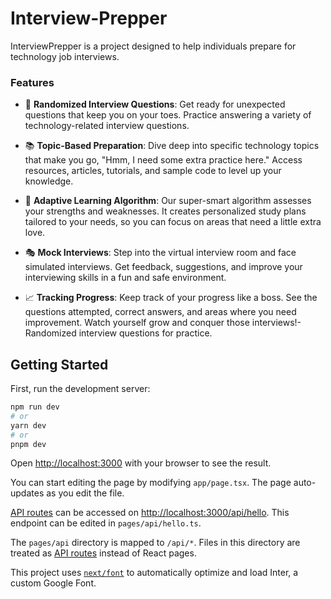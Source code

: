 # Interview-Prepper

InterviewPrepper is a project designed to help individuals prepare for technology job interviews. 

### Features

- 🎯 **Randomized Interview Questions**: Get ready for unexpected questions that keep you on your toes. Practice answering a variety of technology-related interview questions.

- 📚 **Topic-Based Preparation**: Dive deep into specific technology topics that make you go, "Hmm, I need some extra practice here." Access resources, articles, tutorials, and sample code to level up your knowledge.

- 🧠 **Adaptive Learning Algorithm**: Our super-smart algorithm assesses your strengths and weaknesses. It creates personalized study plans tailored to your needs, so you can focus on areas that need a little extra love.

- 🎭 **Mock Interviews**: Step into the virtual interview room and face simulated interviews. Get feedback, suggestions, and improve your interviewing skills in a fun and safe environment.

- 📈 **Tracking Progress**: Keep track of your progress like a boss. See the questions attempted, correct answers, and areas where you need improvement. Watch yourself grow and conquer those interviews!- Randomized interview questions for practice.



## Getting Started

First, run the development server:

```bash
npm run dev
# or
yarn dev
# or
pnpm dev
```

Open [http://localhost:3000](http://localhost:3000) with your browser to see the result.

You can start editing the page by modifying `app/page.tsx`. The page auto-updates as you edit the file.

[API routes](https://nextjs.org/docs/api-routes/introduction) can be accessed on [http://localhost:3000/api/hello](http://localhost:3000/api/hello). This endpoint can be edited in `pages/api/hello.ts`.

The `pages/api` directory is mapped to `/api/*`. Files in this directory are treated as [API routes](https://nextjs.org/docs/api-routes/introduction) instead of React pages.

This project uses [`next/font`](https://nextjs.org/docs/basic-features/font-optimization) to automatically optimize and load Inter, a custom Google Font.
